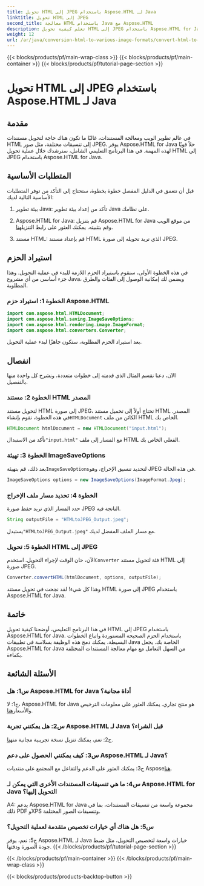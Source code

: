 ```yaml
---
title: تحويل HTML إلى JPEG باستخدام Aspose.HTML لـ Java
linktitle: تحويل HTML إلى JPEG
second_title: معالجة HTML باستخدام Java مع Aspose.HTML
description: تعلم كيفية تحويل HTML إلى JPEG باستخدام Aspose.HTML for Java. دليل خطوة بخطوة لمعالجة المستندات بسلاسة.
weight: 12
url: /ar/java/conversion-html-to-various-image-formats/convert-html-to-jpeg/
---
```


{{< blocks/products/pf/main-wrap-class >}}
{{< blocks/products/pf/main-container >}}
{{< blocks/products/pf/tutorial-page-section >}}

# تحويل HTML إلى JPEG باستخدام Aspose.HTML لـ Java

## مقدمة

في عالم تطوير الويب ومعالجة المستندات، غالبًا ما تكون هناك حاجة لتحويل مستندات HTML إلى تنسيقات مختلفة، مثل صور JPEG. يوفر Aspose.HTML for Java حلاً قويًا لهذه المهمة. في هذا البرنامج التعليمي الشامل، سنرشدك خلال عملية تحويل HTML إلى JPEG باستخدام Aspose.HTML for Java. 

## المتطلبات الأساسية

قبل أن نتعمق في الدليل المفصل خطوة بخطوة، ستحتاج إلى التأكد من توفر المتطلبات الأساسية التالية لديك:

1. بيئة تطوير Java: تأكد من إعداد بيئة تطوير Java على نظامك.

2.  Aspose.HTML for Java: قم بتنزيل Aspose.HTML for Java من موقع الويب وقم بتثبيته. يمكنك العثور على رابط التنزيل[هنا](https://releases.aspose.com/html/java/).

3. مستند HTML: قم بإعداد مستند HTML الذي تريد تحويله إلى صورة JPEG.

## استيراد الحزم

في هذه الخطوة الأولى، سنقوم باستيراد الحزم اللازمة للبدء في عملية التحويل. وهذا جزء أساسي من أي مشروع Java، ويضمن لك إمكانية الوصول إلى الفئات والطرق المطلوبة.

### الخطوة 1: استيراد حزم Aspose.HTML

```java
import com.aspose.html.HTMLDocument;
import com.aspose.html.saving.ImageSaveOptions;
import com.aspose.html.rendering.image.ImageFormat;
import com.aspose.html.converters.Converter;
```

بعد استيراد الحزم المطلوبة، ستكون جاهزًا لبدء عملية التحويل.

## انفصال

الآن، دعنا نقسم المثال الذي قدمته إلى خطوات متعددة، ونشرح كل واحدة منها بالتفصيل.

### الخطوة 2: مستند HTML المصدر

 لتحويل مستند HTML إلى صورة JPEG، تحتاج أولاً إلى تحميل مستند HTML المصدر. في هذه الخطوة، نقوم بإنشاء`HTMLDocument` الكائن من ملف HTML الخاص بك.

```java
HTMLDocument htmlDocument = new HTMLDocument("input.html");
```

 تأكد من الاستبدال`"input.html"` مع المسار إلى ملف HTML الفعلي الخاص بك.

### الخطوة 3: تهيئة ImageSaveOptions

 بعد ذلك، قم بتهيئة`ImageSaveOptions`لتحديد تنسيق الإخراج، وهو JPEG في هذه الحالة.

```java
ImageSaveOptions options = new ImageSaveOptions(ImageFormat.Jpeg);
```

### الخطوة 4: تحديد مسار ملف الإخراج

حدد المسار الذي تريد حفظ صورة JPEG الناتجة فيه.

```java
String outputFile = "HTMLtoJPEG_Output.jpeg";
```

 يستبدل`"HTMLtoJPEG_Output.jpeg"` مع مسار الملف المفضل لديك.

### الخطوة 5: تحويل HTML إلى JPEG

 الآن، حان الوقت لإجراء التحويل. استخدم`Converter` فئة لتحويل مستند HTML إلى صورة JPEG.

```java
Converter.convertHTML(htmlDocument, options, outputFile);
```

وهذا كل شيء! لقد نجحت في تحويل مستند HTML إلى صورة JPEG باستخدام Aspose.HTML for Java.

## خاتمة

في هذا البرنامج التعليمي، أوضحنا كيفية تحويل HTML إلى JPEG باستخدام Aspose.HTML for Java. باستخدام الحزم الصحيحة المستوردة واتباع الخطوات البسيطة، يمكنك دمج هذه الوظيفة بسلاسة في تطبيقات Java الخاصة بك. يجعل Aspose.HTML for Java من السهل التعامل مع مهام معالجة المستندات المختلفة بكفاءة.

## الأسئلة الشائعة

### س1: هل Aspose.HTML for Java أداة مجانية؟

 ج1: لا، Aspose.HTML for Java هو منتج تجاري. يمكنك العثور على معلومات الترخيص والأسعار[هنا](https://purchase.aspose.com/buy).

### س2: هل يمكنني تجربة Aspose.HTML لـ Java قبل الشراء؟

 ج2: نعم، يمكنك تنزيل نسخة تجريبية مجانية من[هنا](https://releases.aspose.com/html/java).

### س3: كيف يمكنني الحصول على دعم Aspose.HTML لـ Java؟

ج3: يمكنك العثور على الدعم والتفاعل مع المجتمع على منتديات Aspose[هنا](https://forum.aspose.com/).

### س4: ما هي تنسيقات المستندات الأخرى التي يمكن لـ Aspose.HTML for Java التحويل إليها؟

A4: يدعم Aspose.HTML for Java مجموعة واسعة من تنسيقات المستندات، بما في ذلك PDF وXPS وتنسيقات الصور المختلفة.

### س5: هل هناك أي خيارات تخصيص متقدمة لعملية التحويل؟

ج5: نعم، يوفر Aspose.HTML لـ Java خيارات واسعة لتخصيص التحويل، مثل ضبط جودة الصورة ودقتها.
{{< /blocks/products/pf/tutorial-page-section >}}

{{< /blocks/products/pf/main-container >}}
{{< /blocks/products/pf/main-wrap-class >}}

{{< blocks/products/products-backtop-button >}}
